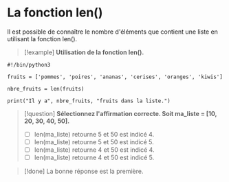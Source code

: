 # La fonction len()

Il est possible de connaître le nombre d'éléments que contient une liste en utilisant la fonction len().

>[!example] **Utilisation de la fonction len().**
```
#!/bin/python3

fruits = ['pommes', 'poires', 'ananas', 'cerises', 'oranges', 'kiwis']

nbre_fruits = len(fruits)

print("Il y a", nbre_fruits, "fruits dans la liste.")
```

>[!question] **Sélectionnez l'affirmation correcte.
>Soit ma_liste = [10, 20, 30, 40, 50].**
>- [ ] len(ma_liste) retourne 5 et 50 est indicé 4.
>- [ ] len(ma_liste) retourne 5 et 50 est indicé 5.
>- [ ] len(ma_liste) retourne 4 et 50 est indicé 4.
>- [ ] len(ma_liste) retourne 4 et 50 est indicé 5.

>[!done] La bonne réponse est la première.

